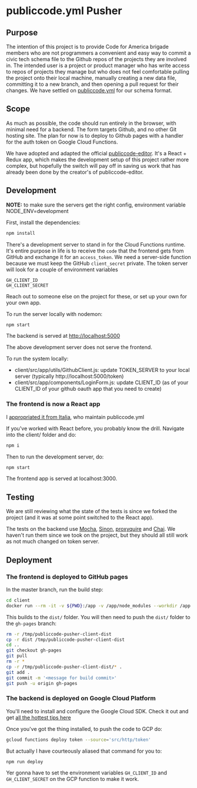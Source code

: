# publiccode.yml Pusher

## Purpose

The intention of this project is to provide Code for America brigade members who are not programmers a convenient and easy way to commit a civic tech schema file to the Github repos of the projects they are involved in. The intended user is a project or product manager who has write access to repos of projects they manage but who does not feel comfortable pulling the project onto their local machine, manually creating a new data file, committing it to a new branch, and then opening a pull request for their changes.
We have settled on [publiccode.yml](https://docs.italia.it/italia/developers-italia/publiccodeyml-en/en/master/schema.core.html) for our schema format.

## Scope

As much as possible, the code should run entirely in the browser, with minimal need for a backend. The form targets Github, and no other Git hosting site. The plan for now is to deploy to Github pages with a handler for the auth token on Google Cloud Functions.

We have adopted and adapted the official [publiccode-editor](https://github.com/italia/publiccode-editor). It's a React + Redux app, which makes the development setup of this project rather more complex, but hopefully the switch will pay off in saving us work that has already been done by the creator's of publiccode-editor.

## Development

**NOTE:** to make sure the servers get the right config, environment variable NODE_ENV=development

First, install the dependencies:

```bash
npm install
```

There's a development server to stand in for the Cloud Functions runtime. It's entire purpose in life is to receive the `code` that the frontend gets from GitHub and exchange it for an `access_token`. We need a server-side function because we must keep the GitHub `client_secret` private. The token server will look for a couple of environment variables

```
GH_CLIENT_ID
GH_CLIENT_SECRET
```

Reach out to someone else on the project for these, or set up your own for your own app.

To run the server locally with nodemon:

```bash
npm start
```

The backend is served at <http://localhost:5000>

The above development server does not serve the frontend.

To run the system locally:

- client/src/app/utils/GithubClient.js: update TOKEN_SERVER to your local server (typically http://localhost:5000/token)
- client/src/app/components/LoginForm.js: update CLIENT_ID (as of your CLIENT_ID of your github oauth app that you need to create)

### The frontend is now a React app

I [appropriated it from Italia](https://github.com/italia/publiccode-editor), who maintain publiccode.yml

If you've worked with React before, you probably know the drill. Navigate into the client/ folder and do:

```bash
npm i
```

Then to run the development server, do:

```bash
npm start
```

The frontend app is served at localhost:3000.

## Testing

We are still reviewing what the state of the tests is since we forked the project (and it was at some point switched to the React app).

The tests on the backend use [Mocha](https://mochajs.org/), [Sinon](https://sinonjs.org), [proxyquire](https://github.com/thlorenz/proxyquire) and [Chai](https://www.chaijs.com). We haven't run them since we took on the project, but they should all still work as not much changed on token server.

## Deployment

### The frontend is deployed to GitHub pages

In the master branch, run the build step:

```bash
cd client
docker run --rm -it -v ${PWD}:/app -v /app/node_modules --workdir /app node:12 bash -c 'npm install && npm run build-prod'
```

This builds to the `dist/` folder. You will then need to push the `dist/` folder to the `gh-pages` branch:

```bash
rm -r /tmp/publiccode-pusher-client-dist
cp -r dist /tmp/publiccode-pusher-client-dist
cd ..
git checkout gh-pages
git pull
rm -r *
cp -r /tmp/publiccode-pusher-client-dist/* .
git add .
git commit -m '<message for build commit>'
git push -u origin gh-pages
```

### The backend is deployed on Google Cloud Platform

You'll need to install and configure the Google Cloud SDK. Check it out and get [all the hottest tips here](https://cloud.google.com/sdk/docs/)

Once you've got the thing installed, to push the code to GCP do:

```bash
gcloud functions deploy token --source='src/http/token'
```

But actually I have courteously aliased that command for you to:

```bash
npm run deploy
```

Yer gonna have to set the environment variables `GH_CLIENT_ID` and `GH_CLIENT_SECRET` on the GCP function to make it work.
